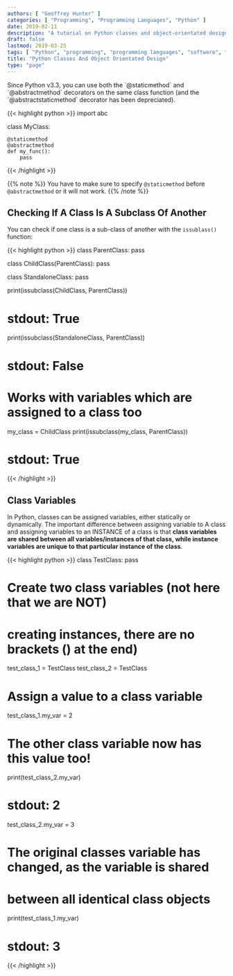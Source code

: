 ```yaml
---
authors: [ "Geoffrey Hunter" ]
categories: [ "Programming", "Programming Languages", "Python" ]
date: 2019-02-11
description: "A tutorial on Python classes and object-orientated design in Python."
draft: false
lastmod: 2019-03-25
tags: [ "Python", "programming", "programming languages", "software", "OOP", "object orientated", "class", "design", "issubclass" ]
title: "Python Classes And Object Orientated Design"
type: "page"
---
```


<p>Since Python v3.3, you can use both the `@staticmethod` and `@abstractmethod` decorators on the same class function (and the `@abstractstaticmethod` decorator has been depreciated).</p>

{{< highlight python >}}
import abc

class MyClass:

    @staticmethod
    @abstractmethod
    def my_func():
        pass
{{< /highlight >}}

{{% note %}}
You have to make sure to specify `@staticmethod` before `@abstractmethod` or it will not work.
{{% /note %}}

<h2>Checking If A Class Is A Subclass Of Another</h2>

<p>You can check if one class is a sub-class of another with the <code>issublass()</code> function:</p>

{{< highlight python >}}
class ParentClass:
    pass

class ChildClass(ParentClass):
    pass

class StandaloneClass:
    pass

print(issubclass(ChildClass, ParentClass))
# stdout: True

print(issubclass(StandaloneClass, ParentClass))
# stdout: False

# Works with variables which are assigned to a class too
my_class = ChildClass
print(issubclass(my_class, ParentClass))
# stdout: True
{{< /highlight >}}

<h2>Class Variables</h2>

<p>In Python, classes can be assigned variables, either statically or dynamically. The important difference between assigning variable to A class and assigning variables to an INSTANCE of a class is that <b>class variables are shared between all variables/instances of that class, while instance variables are unique to that particular instance of the class</b>.</p>

{{< highlight python >}}
class TestClass:
    pass

# Create two class variables (not here that we are NOT)
# creating instances, there are no brackets () at the end)
test_class_1 = TestClass
test_class_2 = TestClass

# Assign a value to a class variable
test_class_1.my_var = 2

# The other class variable now has this value too!
print(test_class_2.my_var)
# stdout: 2

test_class_2.my_var = 3
# The original classes variable has changed, as the variable is shared
# between all identical class objects
print(test_class_1.my_var)
# stdout: 3
{{< /highlight >}}
